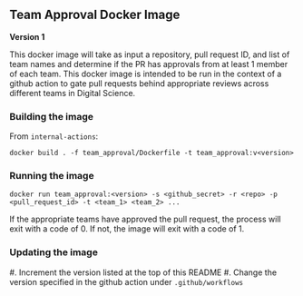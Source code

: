 ## Team Approval Docker Image

**Version 1**

This docker image will take as input a repository, pull request ID, and list of team names and determine if the PR has approvals from at least 1 member of each team. This docker image is intended to be run in the context of a github action to gate pull requests behind appropriate reviews across different teams in Digital Science.

### Building the image

From `internal-actions`:
```
docker build . -f team_approval/Dockerfile -t team_approval:v<version>
```

### Running the image

```
docker run team_approval:<version> -s <github_secret> -r <repo> -p <pull_request_id> -t <team_1> <team_2> ...
```

If the appropriate teams have approved the pull request, the process will exit with a code of 0. If not, the image will exit with a code of 1.

### Updating the image

#. Increment the version listed at the top of this README
#. Change the version specified in the github action under `.github/workflows`
